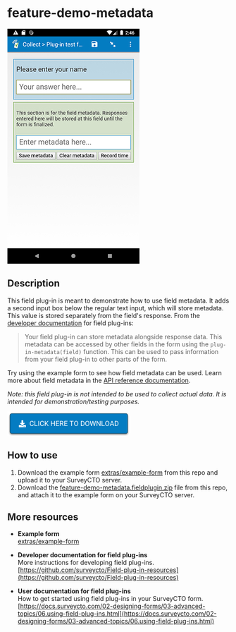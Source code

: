 # feature-demo-metadata

![A text field using this plug-in](extras/feature-demo-metadata.jpg)

## Description

This field plug-in is meant to demonstrate how to use field metadata. It adds a second input box below the regular text input, which will store metadata. This value is stored separately from the field's response. From the [developer documentation](https://github.com/surveycto/field-plug-in-resources/blob/master/docs/developer-docs-home.md#how-can-a-field-plug-in-interact-with-a-form) for field plug-ins:

> Your field plug-in can store metadata alongside response data. This metadata can be accessed by other fields in the form using the `plug-in-metadata(field)` function. This can be used to pass information from your field plug-in to other parts of the form.

Try using the example form to see how field metadata can be used. Learn more about field metadata in the [API reference documentation](https://github.com/surveycto/field-plug-in-resources/blob/master/docs/api-reference.md).

*Note: this field plug-in is not intended to be used to collect actual data. It is intended for demonstration/testing purposes.*

[![Download now](extras/download-button.png)](https://github.com/surveycto/feature-demo-metadata/raw/master/feature-demo-metadata.fieldplugin.zip)

## How to use

1. Download the example form [extras/example-form](https://github.com/surveycto/feature-demo-metadata/raw/master/extras/example-form/Example%20form%20-%20feature-demo-metadata.xlsx) from this repo and upload it to your SurveyCTO server.
1. Download the [feature-demo-metadata.fieldplugin.zip](feature-demo-metadata.fieldplugin.zip) file from this repo, and attach it to the example form on your SurveyCTO server.

## More resources

* **Example form**  
[extras/example-form](https://github.com/surveycto/feature-demo-metadata/raw/master/extras/example-form/Example%20form%20-%20feature-demo-metadata.xlsx)

* **Developer documentation for field plug-ins**  
More instructions for developing field plug-ins.  
[https://github.com/surveycto/Field-plug-in-resources](https://github.com/surveycto/Field-plug-in-resources)

* **User documentation for field plug-ins**  
How to get started using field plug-ins in your SurveyCTO form.  
[https://docs.surveycto.com/02-designing-forms/03-advanced-topics/06.using-field-plug-ins.html](https://docs.surveycto.com/02-designing-forms/03-advanced-topics/06.using-field-plug-ins.html)

